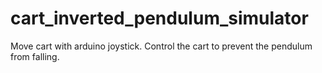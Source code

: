 # cart_inverted_pendulum_simulator
Move cart with arduino joystick. Control the cart to prevent the pendulum from falling.
